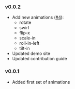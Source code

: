 <!-- latest changes are to be added to the top of the file, not the bottom -->
### v0.0.2 
  - Add new animations ([#4](https://github.com/Edmund1645/vue-transitions-css/pull/4)):
    - rotate
    - swirl
    - flip-x
    - scale-in
    - roll-in-left
    - tilt-in
  - Updated demo site
  - Updated contribution guide
### v0.0.1
  - Added first set of animations